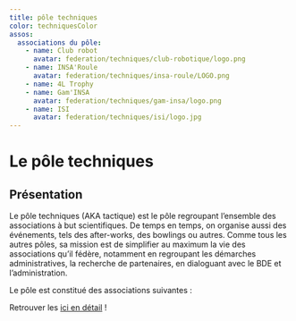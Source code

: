 ```yaml
---
title: pôle techniques
color: techniquesColor
assos:
  associations du pôle:
    - name: Club robot
      avatar: federation/techniques/club-robotique/logo.png
    - name: INSA'Roule
      avatar: federation/techniques/insa-roule/LOGO.png
    - name: 4L Trophy
    - name: Gam'INSA
      avatar: federation/techniques/gam-insa/logo.png
    - name: ISI
      avatar: federation/techniques/isi/logo.jpg
---
```


# Le pôle techniques

<campus-center>
  <campus-responsive-image
    folder-name="federation/techniques"
    name="logo.png"
    max-width="200"></campus-responsive-image>
</campus-center>

## Présentation

Le pôle techniques (AKA tactique) est le pôle regroupant l’ensemble des
associations à but scientifiques. De temps en temps, on organise aussi des
événements, tels des after-works, des bowlings ou autres. Comme tous les autres
pôles, sa mission est de simplifier au maximum la vie des associations qu’il
fédère, notamment en regroupant les démarches administratives, la recherche de
partenaires, en dialoguant avec le BDE et l’administration.

Le pôle est constitué des associations suivantes :

<campus-team :team="assos" :color="color"></campus-team>

Retrouver les [ici en détail](/federation/techniques/associations) !
